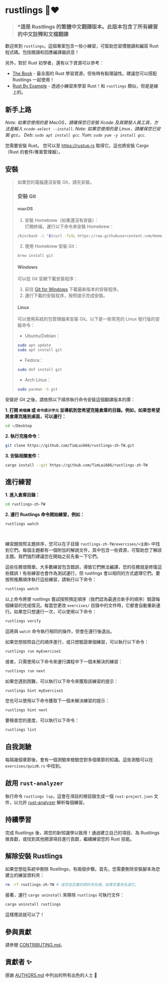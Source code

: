 <div class="oranda-hide">

# rustlings 🦀❤️

</div>

> ### *這是 Rustlings 的繁體中文翻譯版本。此版本包含了所有練習的中文註釋和文檔翻譯

歡迎來到 `rustlings`。這個專案包含一些小練習，可幫助您習慣閱讀和編寫 Rust 程式碼。包括閱讀和回應編譯器訊息！

另外，對於 Rust 初學者，還有以下資源可以參考：

- [The Book](https://doc.rust-lang.org/book/index.html) - 最全面的 Rust 學習資源，但有時有點理論性。建議您可以搭配 Rustlings 一起使用！
- [Rust By Example](https://doc.rust-lang.org/rust-by-example/index.html) - 透過小練習來學習 Rust！和 `rustlings` 類似，但是是線上的。

## 新手上路

_Note: 如果您使用的是 MacOS，請確保您已安裝 Xcode 及其開發人員工具，方法是輸入 `xcode-select --install`._
_Note: 如果您使用的是 Linux，請確保您已安裝 gcc。 Deb: `sudo apt install gcc`. Yum: `sudo yum -y install gcc`._

您需要安裝 Rust。 您可以至 <https://rustup.rs> 取得它。這也將安裝 Cargo（Rust 的套件/專案管理器）。

## 安裝

> 如果您的電腦還沒安裝 Git，請先安裝。
> ### 安裝 Git
> #### macOS
> 1. 安裝 Homebrew（如果還沒有安裝）：<br>
> 打開終端，運行以下命令來安裝 Homebrew：
> ```sh
> /bin/bash -c "$(curl -fsSL https://raw.githubusercontent.com/Homebrew/install/HEAD/install.sh)"
> ```
> 2. 使用 Homebrew 安裝 Git：
> ```sh
> brew install git
> ```
> #### Windows
> 可以從 Git 官網下載安裝程序：
> 1. 前往 [Git for Windows](https://gitforwindows.org/) 下載最新版本的安裝程序。
> 2. 運行下載的安裝程序，按照提示完成安裝。
> #### Linux
> 可以使用系統的包管理器來安裝 Git。以下是一些常見的 Linux 發行版的安裝命令：
> * Ubuntu/Debian：
> ```sh
> sudo apt update
> sudo apt install git
> ```
> * Fedora：
> ```sh
> sudo dnf install git
> ```
> * Arch Linux：
> ```sh
> sudo pacman -S git
> ```

安裝好 Git 之後，請依照以下順序執行命令安裝這個翻譯版本的庫：

**1. 打開 `終端機` 或 `命令提示字元` 並導航到您希望克隆倉庫的目錄。例如，如果您希望將倉庫克隆到桌面，可以運行：**
  ```sh
  cd ~/Desktop
  ```
**2. 執行克隆命令：**
  ```sh
  git clone https://github.com/TimLai666/rustlings-zh-TW.git
  ```
**3. 安裝相關套件：**
  ```sh
  cargo install --git https://github.com/TimLai666/rustlings-zh-TW
  ```

## 進行練習

**1. 進入倉庫目錄：**
  ```sh
  cd rustlings-zh-TW
  ```
**2. 運行 Rustlings 命令開始練習，例如：**
  ```sh
  rustlings watch
  ```
<br>

練習題按照主題排序，您可以在子目錄 `rustlings-zh-TW/exercises/<主題>` 中找到它們。每個主題都有一個附加的解說文件，其中包含一些資源，可幫助您了解該主題。我們強烈建議您在開始之前先看一下它們。

這些任務很簡單。大多數練習包含錯誤，導致它們無法編譯，您的任務就是修復這些錯誤！有些練習也會作為測試運行，但 rustlings 會以相同的方式處理它們。要按照推薦順序執行這些練習，請執行以下命令：

```bash
rustlings watch
```

以上命令將使 rustlings 嘗試按照預定順序（我們認為最適合新手的順序）驗證每個練習的完成情況。每當您更改 `exercises/` 目錄中的文件時，它都會自動重新運行。如果您只想運行一次，可以使用以下命令：

```bash
rustlings verify
```

這將與 `watch` 命令執行相同的操作，但會在運行後退出。

如果您想按照自己的順序進行，或只想驗證單個練習，可以執行以下命令：

```bash
rustlings run myExercise1
```

或者，只需使用以下命令來運行課程中下一個未解決的練習：

```bash
rustlings run next
```

如果您遇到困難，可以執行以下命令來獲取該練習的提示：

```bash
rustlings hint myExercise1
```

您也可以使用以下命令獲取下一個未解決練習的提示：

```bash
rustlings hint next
```

要檢查您的進度，可以執行以下命令：

```bash
rustlings list
```

## 自我測驗

每隔幾個章節後，會有一個測驗來檢驗您對多個章節的知識。這些測驗可以在 `exercises/quizN.rs` 中找到。

## 啟用 `rust-analyzer`

執行命令 `rustlings lsp`，這會在項目的根目錄生成一個 `rust-project.json` 文件，以允許 [rust-analyzer](https://rust-analyzer.github.io/) 解析每個練習。

## 持續學習

完成 Rustlings 後，將您的新知識學以致用！通過建立自己的項目、為 Rustlings 做貢獻，或找到其他開源項目進行貢獻，繼續練習您的 Rust 技能。

## 解除安裝 Rustlings

如果您想從系統中刪除 Rustlings，有兩個步驟。首先，您需要刪除安裝腳本為您建立的練習資料夾：

```bash
rm -rf rustlings-zh-TW # 或您自定義的資料夾名稱，如果您重命名過它。
```

接著，運行 `cargo uninstall` 來移除 `rustlings` 可執行文件：

```bash
cargo uninstall rustlings
```

這樣應該就可以了！

## 參與貢獻

請參閱 [CONTRIBUTING.md](https://github.com/rust-lang/rustlings/blob/main/CONTRIBUTING.md)。

## 貢獻者 ✨

感謝 [AUTHORS.md](https://github.com/rust-lang/rustlings/blob/main/AUTHORS.md) 中列出的所有出色的人士 🎉

